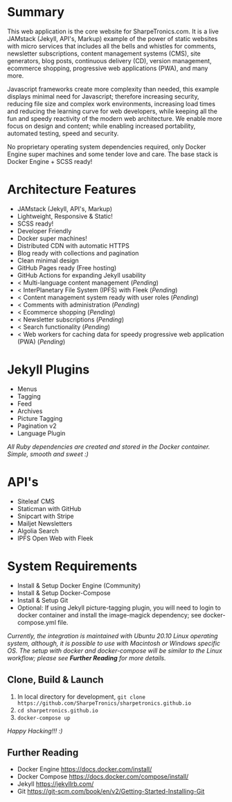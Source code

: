 # Summary
This web application is the core website for SharpeTronics.com. It is a live JAMstack (Jekyll, API's, Markup) example of the power of static websites with micro services that includes all the bells and whistles for comments, newsletter subscriptions, content management systems (CMS), site generators, blog posts, continuous delivery (CD), version management, ecommerce shopping, progressive web applications (PWA), and many more.

Javascript frameworks create more complexity than needed, this example displays minimal need for Javascript; therefore increasing security, reducing file size and complex work environments, increasing load times and reducing the learning curve for web developers, while keeping all the fun and speedy reactivity of the modern web architecture. We enable more focus on design and content; while enabling increased portability, automated testing, speed and security.

No proprietary operating system dependencies required, only Docker Engine super machines and some tender love and care. The base stack is Docker Engine + SCSS ready!

# Architecture Features
* JAMstack (Jekyll, API's, Markup)
* Lightweight, Responsive & Static!
* SCSS ready!
* Developer Friendly
* Docker super machines!
* Distributed CDN with automatic HTTPS
* Blog ready with collections and pagination
* Clean minimal design
* GitHub Pages ready (Free hosting)
* GitHub Actions for expanding Jekyll usability
* < Multi-language content management (*Pending*)
* < InterPlanetary File System (IPFS) with Fleek (*Pending*)
* < Content management system ready with user roles (*Pending*)
* < Comments with administration (*Pending*)
* < Ecommerce shopping (*Pending*)
* < Newsletter subscriptions (*Pending*)
* < Search functionality (*Pending*)
* < Web workers for caching data for speedy progressive web application (PWA) (*Pending*)

# Jekyll Plugins
* Menus
* Tagging
* Feed
* Archives
* Picture Tagging
* Pagination v2
* Language Plugin

*All Ruby dependencies are created and stored in the Docker container. Simple, smooth and sweet :)*

# API's
* Siteleaf CMS
* Staticman with GitHub
* Snipcart with Stripe
* Mailjet Newsletters
* Algolia Search
* IPFS Open Web with Fleek

# System Requirements
* Install & Setup Docker Engine (Community)
* Install & Setup Docker-Compose
* Install & Setup Git
* Optional: If using Jekyll picture-tagging plugin, you will need to login to docker container and install the image-magick dependency; see docker-compose.yml file.

*Currently, the integration is maintained with Ubuntu 20.10 Linux operating system, although, it is possible to use with Macintosh or Windows specific OS. The setup with docker and docker-compose will be similar to the Linux workflow; please see **Further Reading** for more details.*

## Clone, Build & Launch
1. In local directory for development, ```git clone https://github.com/SharpeTronics/sharpetronics.github.io```
2. ```cd sharpetronics.github.io```
3. ```docker-compose up```

*Happy Hacking!!! :)*

## Further Reading
* Docker Engine https://docs.docker.com/install/
* Docker Compose https://docs.docker.com/compose/install/
* Jekyll https://jekyllrb.com/
* Git https://git-scm.com/book/en/v2/Getting-Started-Installing-Git

